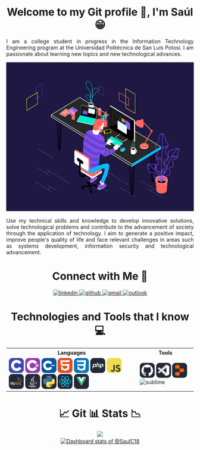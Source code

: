 <p>
  <h1 align=center>Welcome to my Git profile 👋, I'm Saúl 😁</h1>
</p>
<p align=justify>I am a college student in progress in the Information Technology Engineering program 
at the Universidad Politécnica de San Luis Potosi. I am passionate about learning new 
topics and new technological advances.</p>
<div align="center">
  <img src="learning.gif" height="400px" />
</div>
<p align=justify>
  Use my technical skills and knowledge to develop innovative solutions, solve 
technological problems and contribute to the advancement of society through the 
application of technology. I aim to generate a positive impact, improve people's quality 
of life and face relevant challenges in areas such as systems development, information 
security and technological advancement.
</p>

<p>
  <h1 align=center>Connect with Me 🔗</h1>
</p>
<div align="center">
  <a href="https://www.linkedin.com/in/saulcervantes" target="_blank">
    <img src="https://img.shields.io/badge/LinkedIn-0077B5?style=for-the-badge&logo=linkedin&logoColor=white" alt="linkedin" />
  </a>
  <a href="https://github.com/SaulC18" target="_blank">
    <img src="https://img.shields.io/badge/GitHub-100000?style=for-the-badge&logo=github&logoColor=white" alt="github" />
  </a>
  <a href="mailto:saulcervantes.candia@gmail.com" target="_blank">
    <img src="https://img.shields.io/badge/Gmail-D14836?style=for-the-badge&logo=gmail&logoColor=white" alt="gmail" />
  </a>
  <a href="mailto:177927@upslp.edu.mx" target="_blank">
    <img src="https://img.shields.io/badge/Microsoft_Outlook-0078D4?style=for-the-badge&logo=microsoft-outlook&logoColor=white" alt="outlook" />
  </a>
</div>

<p>
  <h1 align="center">Technologies and Tools that I know 💻</h1>
</p>
<table align="center">
  <tr border="none">
    <th align="center">Languages</th>
    <th align="center">Tools</th>
  </tr>
  <tr border="none">
    <td>
      <img src="https://github.com/tandpfun/skill-icons/blob/main/icons/C.svg" alt="c" height="40px" />
      <img src="https://github.com/tandpfun/skill-icons/blob/main/icons/CS.svg" alt="c#" height="40px" />
      <img src="https://github.com/tandpfun/skill-icons/blob/main/icons/CPP.svg" alt="cpp" height="40px" />
      <img src="https://github.com/tandpfun/skill-icons/blob/main/icons/HTML.svg" alt="html" height="40px" />
      <img src="https://github.com/tandpfun/skill-icons/blob/main/icons/CSS.svg" alt="css" height="40px" />
      <img src="https://github.com/tandpfun/skill-icons/blob/main/icons/PHP-Dark.svg" alt="php" height="40px" />
      <img src="https://github.com/tandpfun/skill-icons/blob/main/icons/JavaScript.svg" alt="javascript" height="40px" />
      <img src="https://github.com/tandpfun/skill-icons/blob/main/icons/MySQL-Dark.svg" alt="mysql" height="40px" />
      <img src="https://github.com/tandpfun/skill-icons/blob/main/icons/Java-Dark.svg" alt="java" height="40px" />
      <img src="https://github.com/tandpfun/skill-icons/blob/main/icons/Python-Dark.svg" alt="python" height="40px" />
      <img src="https://github.com/tandpfun/skill-icons/blob/main/icons/React-Dark.svg" alt="react" height="40px" />
      <img src="https://github.com/tandpfun/skill-icons/blob/main/icons/VueJS-Dark.svg" alt="vue" height="40px" />
    </td>
    <td>
      <img src="https://github.com/tandpfun/skill-icons/blob/main/icons/Github-Dark.svg" alt="github" height="40px" />
      <img src="https://github.com/tandpfun/skill-icons/blob/main/icons/VSCode-Dark.svg" alt="vscode" height="40px" />
      <img src="https://github.com/tandpfun/skill-icons/blob/main/icons/Replit-Dark.svg" alt="replit" height="40px" />
      <img src="https://github.com/tandpfun/skill-icons/blob/main/icons/Sublime-Dark.svg" alt="sublime" height="40px" />
    </td>
  </tr>
</table>

<p>
  <h1 align="center">📈 Git 📊 Stats 📉</h1>
</p>
<div align="center">
  <img src="https://github-readme-stats.vercel.app/api/top-langs/?username=SaulC18&theme=tokyonight&show_icons=true&hide_border=false&layout=compact"  /><br>
  <a href="https://next.ossinsight.io/widgets/official/compose-user-dashboard-stats?user_id=111544778" target="_blank" style="display: block" align="center">
    <picture>
      <source media="(prefers-color-scheme: dark)" srcset="https://next.ossinsight.io/widgets/official/compose-user-dashboard-stats/thumbnail.png?user_id=111544778&image_size=auto&color_scheme=dark" width="600" height="auto">
      <img alt="Dashboard stats of @SaulC18" src="https://next.ossinsight.io/widgets/official/compose-user-dashboard-stats/thumbnail.png?user_id=111544778&image_size=auto&color_scheme=light" width="771" height="auto">
    </picture>
  </a>
</div>
